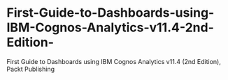 # First-Guide-to-Dashboards-using-IBM-Cognos-Analytics-v11.4-2nd-Edition-
First Guide to Dashboards using IBM Cognos Analytics v11.4 (2nd Edition), Packt Publishing
